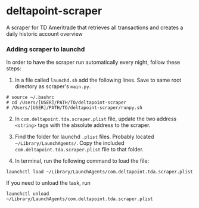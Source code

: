 # deltapoint-scraper
A scraper for TD Ameritrade that retrieves all transactions and creates a daily historic account overview

### Adding scraper to launchd
In order to have the scraper run automatically every night, follow these steps:

1) In a file called `launchd.sh` add the following lines. Save to same root directory as scraper's `main.py`.

```
# source ~/.bashrc
# cd /Users/[USER]/PATH/TO/deltapoint-scraper
# /Users/[USER]/PATH/TO/deltapoint-scraper/runpy.sh
```

2) In `com.deltapoint.tda.scraper.plist` file, update the two address `<string>` tags with the absolute address to the scraper.

3) Find the folder for launchd `.plist` files. Probably located `~/Library/LaunchAgents/`. Copy the included `com.deltapoint.tda.scraper.plist` file to that folder.

4) In terminal, run the following command to load the file:

```
launchctl load ~/Library/LaunchAgents/com.deltapoint.tda.scraper.plist
```

If you need to unload the task, run 
```
launchctl unload ~/Library/LaunchAgents/com.deltapoint.tda.scraper.plist
```